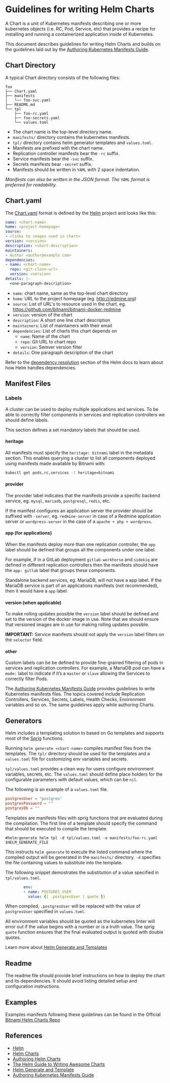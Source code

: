 # Guidelines for writing Helm Charts

A Chart is a unit of Kubernetes manifests describing one or more kubernetes objects (i.e. RC, Pod, Service, etc) that provides a recipe for installing and running a containerized application inside of Kubernetes.

This document describes guidelines for writing Helm Charts and builds on the guidelines laid out by the [Authoring Kubernetes Manifests Guide](authoring-kubernetes-manifests.md).

## Chart Directory

A typical Chart directory consists of the following files:

```
foo
├── Chart.yaml
├── manifests
│   └── foo-svc.yaml
├── README.md
└── tpl
    ├── foo-rc.yaml
    ├── foo-secrets.yaml
    └── values.toml
```

- The chart name is the top-level directory name.
- `manifests/` directory contains the kubernetes manifests.
- `tpl/` directory contains helm generator templates and `values.toml`.
- Manifests are prefixed with the chart name.
- Replication controller manifests bear the `-rc` suffix.
- Service manifests bear the `-svc` suffix.
- Secrets manifests bear `-secret` suffix.
- Manifests should be written in `YAML` with 2 space indentation.

*Manifests can also be written in the JSON format. The `YAML` format is preferred for readability.*

## Chart.yaml

The [Chart.yaml](https://github.com/helm/helm/blob/master/docs/awesome.md#the-chartyaml-file) format is defined by the [Helm](https://github.com/helm/helm) project and looks like this:

```yaml
name: <chart-name>
home: <project-homepage>
source:
- <links to images used in chart>
version: <version>
description: <short-description>
maintainers:
- Author <author@example.com>
dependencies:
- name: <chart-name>
  repo: <git-clone-url>
  version: <version>
details: |-
  <one-paragraph-description>
```

- `name`: chart name, same as the top-level chart directory
- `home`: URL to the project homepage (eg. http://redmine.org)
- `source`: List of URL's to resource used in the chart, eg. https://github.com/bitnami/bitnami-docker-redmine
- `version`: version of the chart
- `description`: A short one line chart description
- `maintainers`: List of maintainers with their email
- `dependencies`: List of charts this chart depends on
  + `name`: Name of the chart
  + `repo`: Git URL to chart repo
  + `version`: Semver version filter
- `details`: One paragraph description of the chart

Refer to the [dependency resolution](https://github.com/helm/helm/blob/master/docs/awesome.md#dependency-resolution) section of the Helm docs to learn about how Helm handles dependencies.

## Manifest Files

### Labels

A cluster can be used to deploy multiple applications and services. To be able to correctly filter components in services and replication controllers we should define labels.

This section defines a set mandatory labels that should be used.

#### heritage

All manifests must specify the `heritage: bitnami` label in the metadata section. This enables querying a cluster to list all components deployed using manifests made available by Bitnami with:

```bash
kubectl get pods,rc,services -l heritage=bitnami
```

#### provider

The provider label indicates that the manifests provide  a specific backend service, eg. `mysql`, `mariadb`, `postgresql`, `redis`, etc.

If the manifest configures an application server the provider should be suffixed with `-server`, eg. `redmine-server` in case of a Redmine application server or `wordpress-server` in the case of a `apache + php + wordpress`.

#### app (for applications)

When the manifests deploy more than one replication controller, the `app` label should be defined that groups all the components under one label.

For example, if in a GitLab deployment `gitlab-workhorse` and `sidekiq` are defined in different replication controllers then the manifests should have the `app: gitlab` label that groups these components.

Standalone backend services, eg. MariaDB, will not have a app label. If the MariaDB service is part of an applications manifests (not recommended), then it would have a `app` label.

#### version (when applicable)

To make rolling updates possible the `version` label should be defined and set to the version of the docker image in use. Note that we should ensure that versioned images are in use for making rolling updates possible.

**IMPORTANT:** Service manifests should not apply the `version` label filters on the `selector` field.

#### other

Custom labels can be be defined to provide fine-grained filtering of pods in services and replication controllers. For example, a MariaDB pod can have a `mode:` label to indicate if it’s a `master` or `slave` allowing the Services to correctly filter Pods.

The [Authoring Kubernetes Manifests Guide](authoring-kubernetes-manifests.md) provides guidelines to write Kubernetes manifests files. The topics covered include Replication Controllers, Services, Secrets, Labels, Health Checks, Environment variables and so on. The same guidelines apply while authoring Charts.

## Generators

Helm includes a templating solution to based on Go templates and supports most of the [Sprig](https://github.com/Masterminds/sprig) functions.

Running `helm generate <chart-name>` compiles manifest files from the templates. The `tpl/` directory should be used for the templates and a `values.toml` file for customizing env variables and secrets.

`tpl/values.toml` provides a clean way for users configure environment variables, secrets, etc. The `values.toml` should define place holders for the configurable parameters with default values, which can be `nil`.

The following is an example of a `values.toml` file.

```toml
postgresUser = "postgres"
postgresPassword = ""
postgresDb = ""
```

Templates are manifests files with sprig functions that are evaluated during the compilation. The first line of a template should specify the command that should be executed to compile the template.

```
#helm:generate helm tpl -d tpl/values.toml -o manifests/foo-rc.yaml $HELM_GENERATE_FILE
```

This instructs `helm generate` to execute the listed command where the compiled output will be generated in the `manifests/` directory. `-d` specifies the file containing values to substitute into the template.

The following snippet demostrates the substitution of a value specified in `tpl/values.toml`.

```yaml
        env:
        - name: POSTGRES_USER
          value: {{ .postgresUser | quote }}
```

When compiled, `.postgresUser` will be replaced with the value of `postgresUser` specified in `values.toml`.

All environment variables should be quoted as the kubernetes linter will error out if the value begins with a number or is a truth value. The sprig `quote` function ensures that the final evaluated output is quoted with double quotes.

Learn more about [Helm Generate and Templates](https://github.com/helm/helm/blob/master/docs/generate-and-template.md)

## Readme

The readme file should provide brief instructions on how to deploy the chart and its dependencies. It should avoid listing detailed setup and configuration instructions.

## Examples

Examples manifests following these guidelines can be found in the Official [Bitnami Helm Charts Repo](https://github.com/bitnami/charts)

## References

- [Helm](https://github.com/helm/helm)
- [Helm Charts](https://github.com/helm/charts)
- [Authoring Helm Charts](https://github.com/helm/helm/blob/master/docs/authoring_charts.md)
- [The Helm Guide to Writing Awesome Charts](https://github.com/helm/helm/blob/master/docs/awesome.md)
- [Helm Generate and Template](https://github.com/helm/helm/blob/master/docs/generate-and-template.md)
- [Authoring Kubernetes Manifests Guide](authoring-kubernetes-manifests.md)

